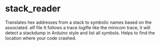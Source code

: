 # stack_reader
Translates hex addresses from a stack to symbolic names based on the associated .elf file
It follows a trace logifle like the minicom trace, it will detect a stackdump in Arduino style and list all symbols.
Helps to find the location where your code crashed.
